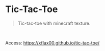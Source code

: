 # Tic-Tac-Toe
>Tic-tac-toe with minecraft texture.

<br>

Access: https://xflax00.github.io/tic-tac-toe/

